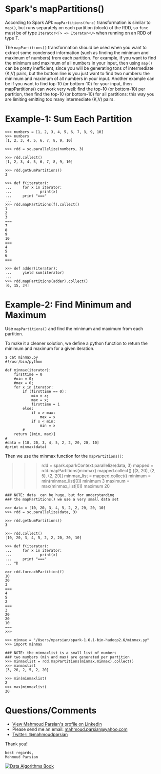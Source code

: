 Spark's mapPartitions()
=======================

According to Spark API: ````mapPartitions(func)````	transformation is 
similar to ````map()````, but runs separately on each partition (block) 
of the RDD, so ````func```` must be of type ````Iterator<T> => Iterator<U>````
when running on an RDD of type T.


The ````mapPartitions()```` transformation should be used when you want to 
extract some condensed information (such as finding the minimum and maximum 
of numbers) from each partition. For example, if you want to find the minimum 
and maximum of all numbers in your input, then using ````map()```` can be 
pretty inefficient, since you will be generating tons of intermediate 
(K,V) pairs, but the bottom line is you just want to find two numbers: the 
minimum and maximum of all numbers in your input. Another example can be if 
you want to find top-10 (or bottom-10) for your input, then mapPartitions() 
can work very well: find the top-10 (or bottom-10) per partition, then find 
the top-10 (or bottom-10) for all partitions: this way you are limiting 
emitting too many intermediate (K,V) pairs.


Example-1: Sum Each Partition
=============================
````
>>> numbers = [1, 2, 3, 4, 5, 6, 7, 8, 9, 10]
>>> numbers
[1, 2, 3, 4, 5, 6, 7, 8, 9, 10]

>>> rdd = sc.parallelize(numbers, 3)

>>> rdd.collect()
[1, 2, 3, 4, 5, 6, 7, 8, 9, 10]

>>> rdd.getNumPartitions()
3

>>> def f(iterator):
...     for x in iterator:
...             print(x)
...     print "==="
...
>>> rdd.mapPartitions(f).collect()
1
2
3
===
7
8
9
10
===
4
5
6
===

>>> def adder(iterator):
...     yield sum(iterator)
...
>>> rdd.mapPartitions(adder).collect()
[6, 15, 34]

````


Example-2: Find Minimum and Maximum
===================================
Use ````mapPartitions()```` and find the minimum and maximum from each partition.

To make it a cleaner solution, we define a python function to return the minimum and maximum 
for a given iteration.

````
$ cat minmax.py
#!/usr/bin/python

def minmax(iterator):
	firsttime = 0
	#min = 0;
	#max = 0;
	for x in iterator:
		if (firsttime == 0):
			min = x;
			max = x;
			firsttime = 1
		else:
			if x > max:
				max = x
			if x < min:
				min = x
		#
	return [(min, max)]
#
#data = [10, 20, 3, 4, 5, 2, 2, 20, 20, 10]
#print minmax(data)	
````
Then we use the minmax function for the ````mapPartitions()````:

>>> rdd = spark.sparkContext.parallelize(data, 3)
>>> mapped = rdd.mapPartitions(minmax)
>>> mapped.collect()
[(3, 20), (2, 5), (2, 20)]
>>> minmax_list = mapped.collect()
>>> minimum = min(minmax_list[0])
>>> minimum
3
>>> maximum = max(minmax_list[0])
>>> maximum
20

````
### NOTE: data  can be huge, but for understanding 
### the mapPartitions() we use a very small data set

>>> data = [10, 20, 3, 4, 5, 2, 2, 20, 20, 10]
>>> rdd = sc.parallelize(data, 3)

>>> rdd.getNumPartitions()
3

>>> rdd.collect()
[10, 20, 3, 4, 5, 2, 2, 20, 20, 10]

>>> def f(iterator):
...     for x in iterator:
...             print(x)
...     print "==="
... ^D

>>> rdd.foreachPartition(f)
10
20
3
===
4
5
2
===
2
20
20
10
===
>>>

>>> minmax = "/Users/mparsian/spark-1.6.1-bin-hadoop2.6/minmax.py"
>>> import minmax

### NOTE: the minmaxlist is a small list of numbers 
### two mumbers (min and max) are generated per partition
>>> minmaxlist = rdd.mapPartitions(minmax.minmax).collect()
>>> minmaxlist 
[3, 20, 2, 5, 2, 20]

>>> min(minmaxlist)
2
>>> max(minmaxlist)
20
````

Questions/Comments
==================
* [View Mahmoud Parsian's profile on LinkedIn](http://www.linkedin.com/in/mahmoudparsian)
* Please send me an email: mahmoud.parsian@yahoo.com
* [Twitter: @mahmoudparsian](http://twitter.com/mahmoudparsian)

Thank you!

````
best regards,
Mahmoud Parsian
````

[![Data Algorithms Book](https://github.com/mahmoudparsian/data-algorithms-book/blob/master/misc/data_algorithms_image.jpg)](http://shop.oreilly.com/product/0636920033950.do)
